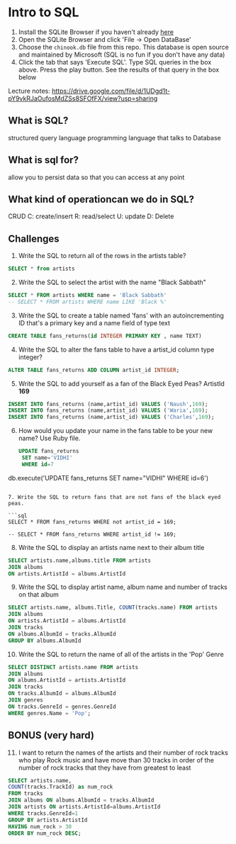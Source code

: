 # Intro to SQL

1. Install the SQLite Browser if you haven't already [here](http://sqlitebrowser.org/)
2. Open the SQLite Browser and click 'File -> Open DataBase'
3. Choose the `chinook.db` file from this repo. This database is open source and maintained by Microsoft (SQL is no fun if you don't have any data)
4. Click the tab that says 'Execute SQL'. Type SQL queries in the box above. Press the play button. See the results of that query in the box below

Lecture notes: https://drive.google.com/file/d/1UDgd1t-pY9vkRJaOufosMdZSs8SFOfFX/view?usp=sharing

## What is SQL?
structured query language
programming language that talks to Database


## What is sql for?
allow you to persist data so that you can access at any point


## What kind of operationcan we do in SQL?
 CRUD
  C: create/insert
  R: read/select
  U: update
  D: Delete

## Challenges

1. Write the SQL to return all of the rows in the artists table?

```SQL
SELECT * from artists
```

2. Write the SQL to select the artist with the name "Black Sabbath"

```SQL
SELECT * FROM artists WHERE name = 'Black Sabbath'
-- SELECT * FROM artists WHERE name LIKE 'Black %'
```

3. Write the SQL to create a table named 'fans' with an autoincrementing ID that's a primary key and a name field of type text

```sql
CREATE TABLE fans_returns(id INTEGER PRIMARY KEY , name TEXT)
```

4. Write the SQL to alter the fans table to have a artist_id column type integer?

```sql
ALTER TABLE fans_returns ADD COLUMN artist_id INTEGER;
```

5. Write the SQL to add yourself as a fan of the Black Eyed Peas? ArtistId **169**

```sql
INSERT INTO fans_returns (name,artist_id) VALUES ('Naush',169);
INSERT INTO fans_returns (name,artist_id) VALUES ('Waria',169);
INSERT INTO fans_returns (name,artist_id) VALUES ('Charles',169);
```

6. How would you update your name in the fans table to be your new name? Use Ruby file.

   ```sql
   UPDATE fans_returns 
    SET name='VIDHI'
    WHERE id=7

  db.execute('UPDATE fans_returns SET name="VIDHI" WHERE id=6')

   ```

7. Write the SQL to return fans that are not fans of the black eyed peas.

  ```sql
  SELECT * FROM fans_returns WHERE not artist_id = 169;

  -- SELECT * FROM fans_returns WHERE artist_id != 169;

  ```
      
        
8. Write the SQL to display an artists name next to their album title

```sql
SELECT artists.name,albums.title FROM artists 
JOIN albums
ON artists.ArtistId = albums.ArtistId
```

9. Write the SQL to display artist name, album name and number of tracks on that album

```sql
SELECT artists.name, albums.Title, COUNT(tracks.name) FROM artists
JOIN albums
ON artists.ArtistId = albums.ArtistId
JOIN tracks
ON albums.AlbumId = tracks.AlbumId
GROUP BY albums.AlbumId
```

10. Write the SQL to return the name of all of the artists in the 'Pop' Genre

```sql
SELECT DISTINCT artists.name FROM artists
JOIN albums
ON albums.ArtistId = artists.ArtistId
JOIN tracks
ON tracks.AlbumId = albums.AlbumId
JOIN genres
ON tracks.GenreId = genres.GenreId
WHERE genres.Name = 'Pop';
```

## BONUS (very hard)

11. I want to return the names of the artists and their number of rock tracks
    who play Rock music
    and have move than 30 tracks
    in order of the number of rock tracks that they have
    from greatest to least

```sql
SELECT artists.name,
COUNT(tracks.TrackId) as num_rock
FROM tracks
JOIN albums ON albums.AlbumId = tracks.AlbumId
JOIN artists ON artists.ArtistId=albums.ArtistId
WHERE tracks.GenreId=1
GROUP BY artists.ArtistId
HAVING num_rock > 30
ORDER BY num_rock DESC;
```
